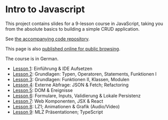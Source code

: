 # Intro to Javascript

This project contains slides for a 9-lesson course in JavaScript, taking you from the absolute basics to building a simple CRUD application.

See [the accompanying code repository](https://github.com/mvonballmo/HFU_21H__JAS_20I_app).

This page is also [published online for public browsing](https://mvonballmo.github.io/HFU_21H__JAS_20I_doc/).

The course is in German.

- [Lesson 1](lesson01.html): Einführung &amp; IDE Aufsetzen
- [Lesson 2](lesson02.html): Grundlagen: Typen, Operatoren, Statements, Funktionen I
- [Lesson 3](lesson03.html): Grundlagen: Funktionen II, Klassen, Modulen
- [Lesson 4](lesson04.html): Externe Abfrage: JSON &amp; Fetch; Refactoring
- [Lesson 5](lesson05.html): DOM &amp; Ereignisse
- [Lesson 6](lesson06.html): Formulare, Inputs, Validierung &amp; Lokale Persistenz
- [Lesson 7](lesson07.html): Web Komponenten, JSX &amp; React
- [Lesson 8](lesson08.html): LZ1; Animationen &amp; Grafik (Audio/Video)
- [Lesson 9](lesson09.html): MLZ Präsentationen; TypeScript
